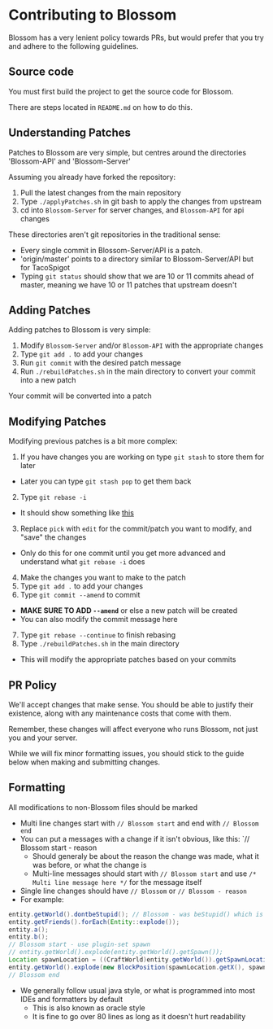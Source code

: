 Contributing to Blossom
==========================
Blossom has a very lenient policy towards PRs, but would prefer that you try and adhere to the following guidelines.

## Source code
You must first build the project to get the source code for Blossom. 

There are steps located in `README.md` on how to do this.

## Understanding Patches
Patches to Blossom are very simple, but centres around the directories 'Blossom-API' and 'Blossom-Server'

Assuming you already have forked the repository:

1. Pull the latest changes from the main repository
2. Type `./applyPatches.sh` in git bash to apply the changes from upstream
3. cd into `Blossom-Server` for server changes, and `Blossom-API` for api changes

These directories aren't git repositories in the traditional sense:

- Every single commit in Blossom-Server/API is a patch. 
- 'origin/master' points to a directory similar to Blossom-Server/API but for TacoSpigot
- Typing `git status` should show that we are 10 or 11 commits ahead of master, meaning we have 10 or 11 patches that upstream doesn't

## Adding Patches
Adding patches to Blossom is very simple:

1) Modify `Blossom-Server` and/or `Blossom-API` with the appropriate changes
2) Type `git add .` to add your changes
3) Run `git commit` with the desired patch message
4) Run `./rebuildPatches.sh` in the main directory to convert your commit into a new patch

Your commit will be converted into a patch

## Modifying Patches
Modifying previous patches is a bit more complex:

1) If you have changes you are working on type `git stash` to store them for later
  - Later you can type `git stash pop` to get them back
2) Type `git rebase -i`
  - It should show something like [this](http://hastebin.com/toxohutocu.hs)
3) Replace `pick` with `edit` for the commit/patch you want to modify, and "save" the changes
  - Only do this for one commit until you get more advanced and understand what `git rebase -i` does
4) Make the changes you want to make to the patch
5) Type `git add .` to add your changes
6) Type `git commit --amend` to commit
  - **MAKE SURE TO ADD `--amend`** or else a new patch will be created
  - You can also modify the commit message here
7) Type `git rebase --continue` to finish rebasing
8) Type `./rebuildPatches.sh` in the main directory
  - This will modify the appropriate patches based on your commits

## PR Policy
We'll accept changes that make sense. You should be able to justify their existence, along with any maintenance costs that come with them. 

Remember, these changes will affect everyone who runs Blossom, not just you and your server.

While we will fix minor formatting issues, you should stick to the guide below when making and submitting changes.


## Formatting
All modifications to non-Blossom files should be marked
- Multi line changes start with `// Blossom start` and end with `// Blossom end`
- You can put a messages with a change if it isn't obvious, like this: `// Blossom start - reason
  - Should generaly be about the reason the change was made, what it was before, or what the change is
  - Multi-line messages should start with `// Blossom start` and use `/* Multi line message here */` for the message itself
- Single line changes should have `// Blossom` or `// Blossom - reason`
- For example:
````java
entity.getWorld().dontbeStupid(); // Blossom - was beStupid() which is bad
entity.getFriends().forEach(Entity::explode());
entity.a();
entity.b();
// Blossom start - use plugin-set spawn
// entity.getWorld().explode(entity.getWorld().getSpawn());
Location spawnLocation = ((CraftWorld)entity.getWorld()).getSpawnLocation();
entity.getWorld().explode(new BlockPosition(spawnLocation.getX(), spawnLocation.getY(), spawnLocation.getZ()));
// Blossom end
````
- We generally follow usual java style, or what is programmed into most IDEs and formatters by default
  - This is also known as oracle style
  - It is fine to go over 80 lines as long as it doesn't hurt readability
